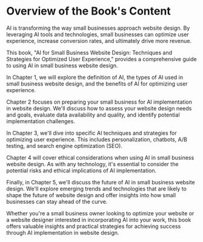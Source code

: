 Overview of the Book's Content
============================================

AI is transforming the way small businesses approach website design. By leveraging AI tools and technologies, small businesses can optimize user experience, increase conversion rates, and ultimately drive more revenue.

This book, "AI for Small Business Website Design: Techniques and Strategies for Optimized User Experience," provides a comprehensive guide to using AI in small business website design.

In Chapter 1, we will explore the definition of AI, the types of AI used in small business website design, and the benefits of AI for optimizing user experience.

Chapter 2 focuses on preparing your small business for AI implementation in website design. We'll discuss how to assess your website design needs and goals, evaluate data availability and quality, and identify potential implementation challenges.

In Chapter 3, we'll dive into specific AI techniques and strategies for optimizing user experience. This includes personalization, chatbots, A/B testing, and search engine optimization (SEO).

Chapter 4 will cover ethical considerations when using AI in small business website design. As with any technology, it's essential to consider the potential risks and ethical implications of AI implementation.

Finally, in Chapter 5, we'll discuss the future of AI in small business website design. We'll explore emerging trends and technologies that are likely to shape the future of website design and offer insights into how small businesses can stay ahead of the curve.

Whether you're a small business owner looking to optimize your website or a website designer interested in incorporating AI into your work, this book offers valuable insights and practical strategies for achieving success through AI implementation in website design.
